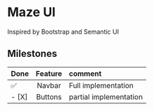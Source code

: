 # Maze UI

Inspired by Bootstrap and Semantic UI

## Milestones

| Done|Feature|comment
:---|:---:|:---
✅ | Navbar| Full implementation
- [X] | Buttons | partial implementation
